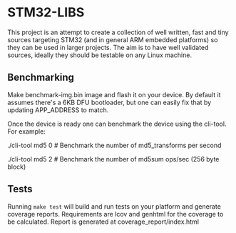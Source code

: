 
STM32-LIBS
==========

This project is an attempt to create a collection of well written, fast and
tiny sources targeting STM32 (and in general ARM embedded platforms) so they
can be used in larger projects. The aim is to have well validated sources,
ideally they should be testable on any Linux machine.

Benchmarking
------------

Make benchmark-img.bin image and flash it on your device. By default it assumes
there's a 6KB DFU bootloader, but one can easily fix that by updating
APP_ADDRESS to match.

Once the device is ready one can benchmark the device using the cli-tool. For
example:

  ./cli-tool md5 0  # Benchmark the number of md5_transforms per second

  ./cli-tool md5 2  # Benchmark the number of md5sum ops/sec (256 byte block)


Tests
-----

Running `make test` will build and run tests on your platform and generate
coverage reports. Requirements are lcov and genhtml for the coverage to be
calculated. Report is generated at coverage_report/index.html

